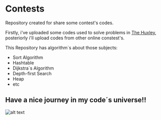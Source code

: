 # Contests
Repository created for share some contest's codes. 

Firstly, i've uploaded some codes used to solve problems in [The Huxley](https://www.thehuxley.com/), posteriorly i'll 
upload codes from other online constest's.


This Repository has algorithm´s about those subjects:

* Sort Algorithm
* Hashtable
* Dijkstra´s Algorithm
* Depth-first Search
* Heap
* etc

## Have a nice journey in my code´s universe!!



![alt text](https://brand.linkedin.com/etc/designs/linkedin/katy/global/clientlibs/img/default-share.png "Linkedin")

